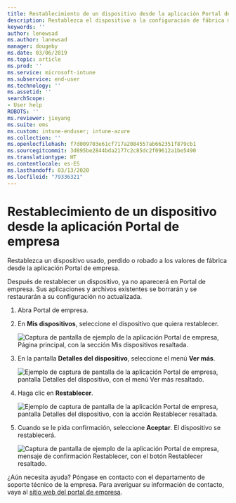 ```yaml
---
title: Restablecimiento de un dispositivo desde la aplicación Portal de empresa de Intune | Microsoft Docs
description: Restablezca el dispositivo a la configuración de fábrica mediante Portal de empresa para Windows 10.
keywords: ''
author: lenewsad
ms.author: lanewsad
manager: dougeby
ms.date: 03/06/2019
ms.topic: article
ms.prod: ''
ms.service: microsoft-intune
ms.subservice: end-user
ms.technology: ''
ms.assetid: ''
searchScope:
- User help
ROBOTS: ''
ms.reviewer: jieyang
ms.suite: ems
ms.custom: intune-enduser; intune-azure
ms.collection: ''
ms.openlocfilehash: f7d009703e61cf717a2084557ab662351f879cb1
ms.sourcegitcommit: 3d895be2844bda2177c2c85dc2f09612a1be5490
ms.translationtype: HT
ms.contentlocale: es-ES
ms.lasthandoff: 03/13/2020
ms.locfileid: "79336321"
---
```

# <a name="reset-device-from-the-company-portal-app"></a>Restablecimiento de un dispositivo desde la aplicación Portal de empresa  

Restablezca un dispositivo usado, perdido o robado a los valores de fábrica desde la aplicación Portal de empresa.  

Después de restablecer un dispositivo, ya no aparecerá en Portal de empresa. Sus aplicaciones y archivos existentes se borrarán y se restaurarán a su configuración no actualizada.  


1. Abra Portal de empresa.  
2. En **Mis dispositivos**, seleccione el dispositivo que quiera restablecer.   

    ![Captura de pantalla de ejemplo de la aplicación Portal de empresa, Página principal, con la sección Mis dispositivos resaltada.](./media/1802-cp-app-windows-home.png)  

3. En la pantalla **Detalles del dispositivo**, seleccione el menú **Ver más**.  

    ![Ejemplo de captura de pantalla de la aplicación Portal de empresa, pantalla Detalles del dispositivo, con el menú Ver más resaltado.](./media/1802-cp-app-windows-device-details.png)  

4. Haga clic en **Restablecer**.  

     ![Ejemplo de captura de pantalla de la aplicación Portal de empresa, pantalla Detalles del dispositivo, con la acción Restablecer resaltada. ](./media/1802-cp-app-windows-device-details-reset.png)  

5. Cuando se le pida confirmación, seleccione **Aceptar**. El dispositivo se restablecerá.  

     ![Captura de pantalla de ejemplo de la aplicación Portal de empresa, mensaje de confirmación Restablecer, con el botón Restablecer resaltado. ](./media/1802-cp-app-windows-reset-confirm.png)  

¿Aún necesita ayuda? Póngase en contacto con el departamento de soporte técnico de la empresa. Para averiguar su información de contacto, vaya al [sitio web del portal de empresa](https://go.microsoft.com/fwlink/?linkid=2010980).  
